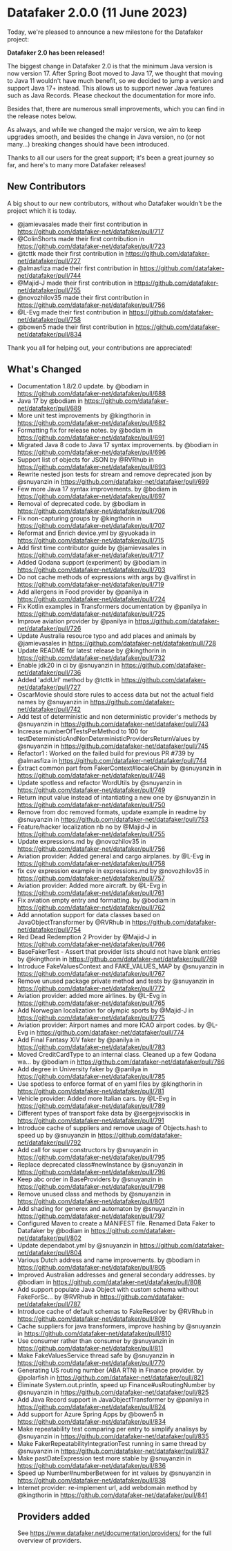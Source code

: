 # Datafaker 2.0.0 (11 June 2023)

Today, we're pleased to announce a new milestone for the Datafaker project:

**Datafaker 2.0 has been released!**

The biggest change in Datafaker 2.0 is that the minimum Java version is now version 17. 
After Spring Boot moved to Java 17, we thought that moving to Java 11 wouldn't have much benefit, 
so we decided to jump a version and support Java 17+ instead. 
This allows us to support newer Java features such as Java Records. 
Please checkout the documentation for more info.  

Besides that, there are numerous small improvements, which you can find in the release notes below.

As always, and while we changed the major version, we aim to keep upgrades smooth, 
and besides the change in Java version, no (or not many...) breaking changes should have been introduced.

Thanks to all our users for the great support; it's been a great journey so far, 
and here's to many more Datafaker releases!

## New Contributors

A big shout to our new contributors, without who Datafaker wouldn't be the project which it is today.

* @jamievasales made their first contribution in https://github.com/datafaker-net/datafaker/pull/717
* @ColinShorts made their first contribution in https://github.com/datafaker-net/datafaker/pull/723
* @tcttk made their first contribution in https://github.com/datafaker-net/datafaker/pull/727
* @almasfiza made their first contribution in https://github.com/datafaker-net/datafaker/pull/744
* @Majid-J made their first contribution in https://github.com/datafaker-net/datafaker/pull/755
* @novozhilov35 made their first contribution in https://github.com/datafaker-net/datafaker/pull/756
* @L-Evg made their first contribution in https://github.com/datafaker-net/datafaker/pull/758
* @bowen5 made their first contribution in https://github.com/datafaker-net/datafaker/pull/834

Thank you all for helping out, your contributions are appreciated!

## What's Changed

* Documentation 1.8/2.0 update. by @bodiam in https://github.com/datafaker-net/datafaker/pull/688
* Java 17 by @bodiam in https://github.com/datafaker-net/datafaker/pull/689
* More unit test improvements by @kingthorin in https://github.com/datafaker-net/datafaker/pull/682
* Formatting fix for release notes. by @bodiam in https://github.com/datafaker-net/datafaker/pull/691
* Migrated Java 8 code to Java 17 syntax improvements. by @bodiam in https://github.com/datafaker-net/datafaker/pull/696
* Support list of objects for JSON by @RVRhub in https://github.com/datafaker-net/datafaker/pull/693
* Rewrite nested json tests for stream and remove deprecated json by @snuyanzin in https://github.com/datafaker-net/datafaker/pull/699
* Few more Java 17 syntax improvements. by @bodiam in https://github.com/datafaker-net/datafaker/pull/697
* Removal of deprecated code. by @bodiam in https://github.com/datafaker-net/datafaker/pull/706
* Fix non-capturing groups by @kingthorin in https://github.com/datafaker-net/datafaker/pull/707
* Reformat and Enrich device.yml by @yuokada in https://github.com/datafaker-net/datafaker/pull/715
* Add first time contributor guide by @jamievasales in https://github.com/datafaker-net/datafaker/pull/717
* Added Qodana support (experiment) by @bodiam in https://github.com/datafaker-net/datafaker/pull/703
* Do not cache methods of expressions with args by @valfirst in https://github.com/datafaker-net/datafaker/pull/719
* Add allergens in Food provider by @panilya in https://github.com/datafaker-net/datafaker/pull/724
* Fix Kotlin examples in Transformers documentation by @panilya in https://github.com/datafaker-net/datafaker/pull/725
* Improve aviation provider by @panilya in https://github.com/datafaker-net/datafaker/pull/726
* Update Australia resource typo and add places and animals by @jamievasales in https://github.com/datafaker-net/datafaker/pull/728
* Update README for latest release by @kingthorin in https://github.com/datafaker-net/datafaker/pull/732
* Enable jdk20 in ci by @snuyanzin in https://github.com/datafaker-net/datafaker/pull/736
* Added 'addUrl' method by @tcttk in https://github.com/datafaker-net/datafaker/pull/727
* OscarMovie should store rules to access data but not the actual field names by @snuyanzin in https://github.com/datafaker-net/datafaker/pull/742
* Add test of deterministic and non deterministic provider's methods by @snuyanzin in https://github.com/datafaker-net/datafaker/pull/743
* Increase numberOfTestsPerMethod to 100 for testDeterministicAndNonDeterministicProvidersReturnValues by @snuyanzin in https://github.com/datafaker-net/datafaker/pull/745
* Refactor1 : Worked on the failed build for previous PR #739 by @almasfiza in https://github.com/datafaker-net/datafaker/pull/744
* Extract common part from FakerContext#localeChain by @snuyanzin in https://github.com/datafaker-net/datafaker/pull/748
* Update spotless and refactor WordUtils by @snuyanzin in https://github.com/datafaker-net/datafaker/pull/749
* Return input value instead of intantiating a new one by @snuyanzin in https://github.com/datafaker-net/datafaker/pull/750
* Remove from doc removed formats, update example in readme by @snuyanzin in https://github.com/datafaker-net/datafaker/pull/753
* Feature/hacker localization nb no by @Majid-J in https://github.com/datafaker-net/datafaker/pull/755
* Update expressions.md by @novozhilov35 in https://github.com/datafaker-net/datafaker/pull/756
* Aviation provider: Added general and cargo airplanes. by @L-Evg in https://github.com/datafaker-net/datafaker/pull/758
* fix csv expression example in expressions.md by @novozhilov35 in https://github.com/datafaker-net/datafaker/pull/757
* Aviation provider: Added more aircraft. by @L-Evg in https://github.com/datafaker-net/datafaker/pull/761
* Fix aviation empty entry and formatting. by @bodiam in https://github.com/datafaker-net/datafaker/pull/762
* Add annotation support for data classes based on JavaObjectTransformer by @RVRhub in https://github.com/datafaker-net/datafaker/pull/754
* Red Dead Redemption 2 Provider by @Majid-J in https://github.com/datafaker-net/datafaker/pull/766
* BaseFakerTest - Assert that provider lists should not have blank entries by @kingthorin in https://github.com/datafaker-net/datafaker/pull/769
* Introduce FakeValuesContext and FAKE_VALUES_MAP by @snuyanzin in https://github.com/datafaker-net/datafaker/pull/767
* Remove unused package private method and tests by @snuyanzin in https://github.com/datafaker-net/datafaker/pull/772
* Aviation provider: added more airlines. by @L-Evg in https://github.com/datafaker-net/datafaker/pull/765
* Add Norwegian localization for olympic sports by @Majid-J in https://github.com/datafaker-net/datafaker/pull/775
* Aviation provider: Airport names and more ICAO airport codes. by @L-Evg in https://github.com/datafaker-net/datafaker/pull/774
* Add Final Fantasy XIV faker by @panilya in https://github.com/datafaker-net/datafaker/pull/783
* Moved CreditCardType to an internal class. Cleaned up a few Qodana wa… by @bodiam in https://github.com/datafaker-net/datafaker/pull/786
* Add degree in University faker by @panilya in https://github.com/datafaker-net/datafaker/pull/785
* Use spotless to enforce format of en yaml files by @kingthorin in https://github.com/datafaker-net/datafaker/pull/781
* Vehicle provider: Added more Italian cars. by @L-Evg in https://github.com/datafaker-net/datafaker/pull/789
* Different types of transport fake data by @sergejsvisockis in https://github.com/datafaker-net/datafaker/pull/791
* Introduce cache of suppliers and remove usage of Objects.hash to speed up by @snuyanzin in https://github.com/datafaker-net/datafaker/pull/792
* Add call for super constructors by @snuyanzin in https://github.com/datafaker-net/datafaker/pull/795
* Replace deprecated class#newInstance by @snuyanzin in https://github.com/datafaker-net/datafaker/pull/796
* Keep abc order in BaseProviders by @snuyanzin in https://github.com/datafaker-net/datafaker/pull/798
* Remove unused class and methods by @snuyanzin in https://github.com/datafaker-net/datafaker/pull/801
* Add shading for generex and automaton by @snuyanzin in https://github.com/datafaker-net/datafaker/pull/797
* Configured Maven to create a MANIFEST file. Renamed Data Faker to Datafaker by @bodiam in https://github.com/datafaker-net/datafaker/pull/802
* Update dependabot.yml by @snuyanzin in https://github.com/datafaker-net/datafaker/pull/804
* Various Dutch address and name improvements. by @bodiam in https://github.com/datafaker-net/datafaker/pull/805
* Improved Australian addresses and general secondary addresses. by @bodiam in https://github.com/datafaker-net/datafaker/pull/808
* Add support populate Java Object with custom schema without FakeForSc… by @RVRhub in https://github.com/datafaker-net/datafaker/pull/787
* Introduce cache of default schemas to FakeResolver by @RVRhub in https://github.com/datafaker-net/datafaker/pull/809
* Cache suppliers for java transformers, improve hashing by @snuyanzin in https://github.com/datafaker-net/datafaker/pull/810
* Use consumer<Object> rather than consumer<Schema> by @snuyanzin in https://github.com/datafaker-net/datafaker/pull/811
* Make FakeValuesService thread safe by @snuyanzin in https://github.com/datafaker-net/datafaker/pull/770
* Generating US routing number (ABA RTN) in Finance provider. by @polarfish in https://github.com/datafaker-net/datafaker/pull/821
* Eliminate System.out.println, speed up Finance#usRoutingNumber by @snuyanzin in https://github.com/datafaker-net/datafaker/pull/825
* Add Java Record support in JavaObjectTransformer by @panilya in https://github.com/datafaker-net/datafaker/pull/824
* Add support for Azure Spring Apps by @bowen5 in https://github.com/datafaker-net/datafaker/pull/834
* Make repeatability test comparing per entry to simplify analisys by @snuyanzin in https://github.com/datafaker-net/datafaker/pull/835
* Make FakerRepeatabilityIntegrationTest running in same thread by @snuyanzin in https://github.com/datafaker-net/datafaker/pull/837
* Make pastDateExpression test more stable by @snuyanzin in https://github.com/datafaker-net/datafaker/pull/836
* Speed up Number#numberBetween for int values by @snuyanzin in https://github.com/datafaker-net/datafaker/pull/838
* Internet provider: re-implement url, add webdomain method by @kingthorin in https://github.com/datafaker-net/datafaker/pull/841

## Providers added

See https://www.datafaker.net/documentation/providers/ for the full overview of providers.
